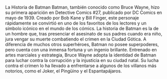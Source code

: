 La Historia de Batman
Batman, también conocido como Bruce Wayne, hizo su primera aparición en Detective Comics #27, publicado por DC Comics en mayo de 1939. Creado por Bob Kane y Bill Finger, este personaje rápidamente se convirtió en uno de los favoritos de los lectores y un símbolo icónico en el mundo de los cómics. La historia de Batman es la de un hombre que, tras presenciar el asesinato de sus padres cuando era niño, jura vengar su muerte combatiendo el crimen en la Ciudad Gótica.
A diferencia de muchos otros superhéroes, Batman no posee superpoderes, pero cuenta con una inmensa fortuna y un ingenio brillante. Entrenado en artes marciales y estrategia, Bruce Wayne adopta la identidad de Batman para luchar contra la corrupción y la injusticia en su ciudad natal. Su lucha contra el crimen lo ha llevado a enfrentarse a algunos de los villanos más notorios, como el Joker, el Pingüino y el Espantapájaros.
